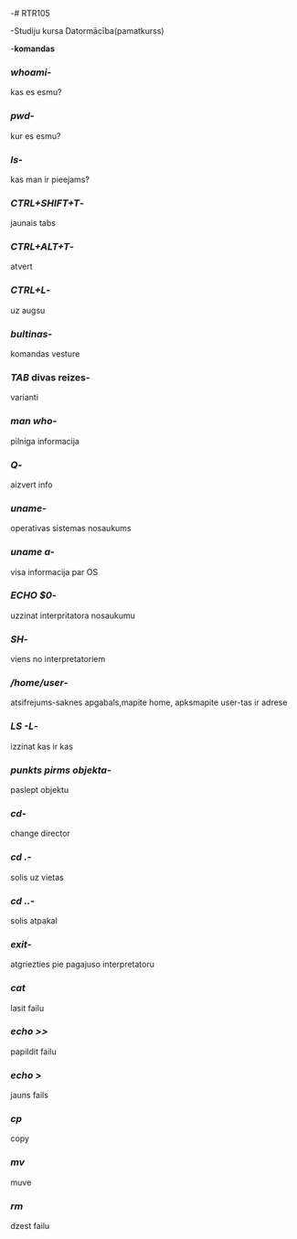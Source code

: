 -# RTR105

-Studiju kursa Datormācība(pamatkurss)

-**komandas**

### *whoami*- 
kas es esmu?

### *pwd*-
kur es esmu?

### *ls*- 
kas man ir pieejams?

### *CTRL+SHIFT+T*-
jaunais tabs

### *CTRL+ALT+T*-
atvert

### *CTRL+L*- 
uz augsu

### *bultinas*-
komandas vesture

### *TAB* divas reizes-
varianti

### *man who*-
pilniga informacija

### *Q*- 
aizvert info

### *uname*-
operativas sistemas nosaukums

### *uname a*-
visa informacija par OS

### *ECHO $0*-
uzzinat interpritatora nosaukumu

### *SH*-
viens no interpretatoriem

### */home/user*-
atsifrejums-saknes apgabals,mapite home, apksmapite user-tas ir adrese

### *LS -L*- 
izzinat kas ir kas

### *punkts pirms objekta*-  
paslept objektu

### *cd*- 
change director

### *cd .*- 
solis uz vietas

### *cd ..*-  
solis atpakal

### *exit*-  
atgriezties pie pagajuso interpretatoru

### *cat*
lasit failu

### *echo >>*
papildit failu

### *echo >*
jauns fails

### *cp*
copy

### *mv*
muve

### *rm*
dzest failu
